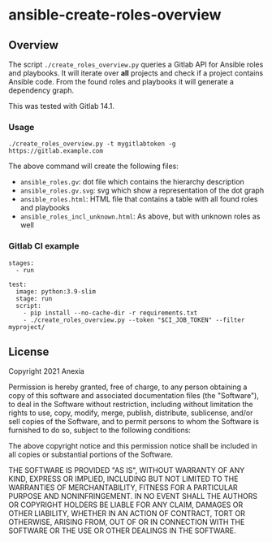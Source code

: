# ansible-create-roles-overview

## Overview

The script `./create_roles_overview.py` queries a Gitlab API for Ansible
roles and playbooks. It will iterate over **all** projects and check if
a project contains Ansible code. From the found roles and playbooks it
will generate a dependency graph.

This was tested with Gitlab 14.1.

### Usage

```
./create_roles_overview.py -t mygitlabtoken -g https://gitlab.example.com
```

The above command will create the following files:

* `ansible_roles.gv`: dot file which contains the hierarchy description
* `ansible_roles.gv.svg`: svg which show a representation of the dot graph
* `ansible_roles.html`: HTML file that contains a table with all found roles
  and playbooks
* `ansible_roles_incl_unknown.html`: As above, but with unknown roles as well

### Gitlab CI example

```
stages:
  - run

test:
  image: python:3.9-slim
  stage: run
  script:
    - pip install --no-cache-dir -r requirements.txt
    - ./create_roles_overview.py --token "$CI_JOB_TOKEN" --filter myproject/
```

## License

Copyright 2021 Anexia

Permission is hereby granted, free of charge, to any person obtaining a copy of
this software and associated documentation files (the "Software"), to deal in
the Software without restriction, including without limitation the rights to
use, copy, modify, merge, publish, distribute, sublicense, and/or sell copies of
the Software, and to permit persons to whom the Software is furnished to do so,
subject to the following conditions:

The above copyright notice and this permission notice shall be included in all
copies or substantial portions of the Software.

THE SOFTWARE IS PROVIDED "AS IS", WITHOUT WARRANTY OF ANY KIND, EXPRESS OR
IMPLIED, INCLUDING BUT NOT LIMITED TO THE WARRANTIES OF MERCHANTABILITY, FITNESS
FOR A PARTICULAR PURPOSE AND NONINFRINGEMENT. IN NO EVENT SHALL THE AUTHORS OR
COPYRIGHT HOLDERS BE LIABLE FOR ANY CLAIM, DAMAGES OR OTHER LIABILITY, WHETHER
IN AN ACTION OF CONTRACT, TORT OR OTHERWISE, ARISING FROM, OUT OF OR IN
CONNECTION WITH THE SOFTWARE OR THE USE OR OTHER DEALINGS IN THE SOFTWARE.

